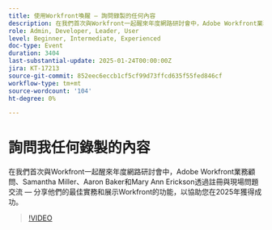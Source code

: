 ```yaml
---
title: 使用Workfront喚醒 — 詢問錄製的任何內容
description: 在我們首次與Workfront一起醒來年度網路研討會中，Adobe Workfront業務顧問、Samantha Miller、Aaron Baker和Mary Ann Erickson透過註冊與現場問題交流 — 分享他們的最佳實務和展示Workfront的功能，以協助您在2025年獲得成功。
role: Admin, Developer, Leader, User
level: Beginner, Intermediate, Experienced
doc-type: Event
duration: 3404
last-substantial-update: 2025-01-24T00:00:00Z
jira: KT-17213
source-git-commit: 852eec6eccb1cf5cf99d73ffcd635f55fed846cf
workflow-type: tm+mt
source-wordcount: '104'
ht-degree: 0%

---
```



# 詢問我任何錄製的內容

在我們首次與Workfront一起醒來年度網路研討會中，Adobe Workfront業務顧問、Samantha Miller、Aaron Baker和Mary Ann Erickson透過註冊與現場問題交流 — 分享他們的最佳實務和展示Workfront的功能，以協助您在2025年獲得成功。

>[!VIDEO](https://video.tv.adobe.com/v/3443085/?learn=on&enablevpops)

